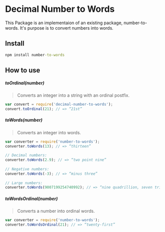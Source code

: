 # Decimal Number to Words

This Package is an implementaion of an existing package, number-to-words. It's purpose is to convert numbers into words.

## Install
```cmd
npm install number-to-words 
```

## How to use

##### toOrdinal(number)
> Converts an integer into a string with an ordinal postfix.
```js 
var convert = require('decimal-number-to-words');
convert.toOrdinal(21); // => “21st”
```
##### toWords(number)
> Converts an integer into words.
```js 
var converter = require('number-to-words');
converter.toWords(13); // => “thirteen”
 
// Decimal numbers:
converter.toWords(2.9); // => “two point nine”
 
// Negative numbers:
converter.toWords(-3); // => “minus three”
 
// Large numbers:
converter.toWords(9007199254740992); // => “nine quadrillion, seven trillion, one hundred ninety-nine billion, two hundred fifty-four million, seven hundred forty thousand, nine hundred ninety-two”
```
##### toWordsOrdinal(number)
> Converts a number into ordinal words.
```js 
var converter = require('number-to-words');
converter.toWordsOrdinal(21); // => “twenty-first”
```